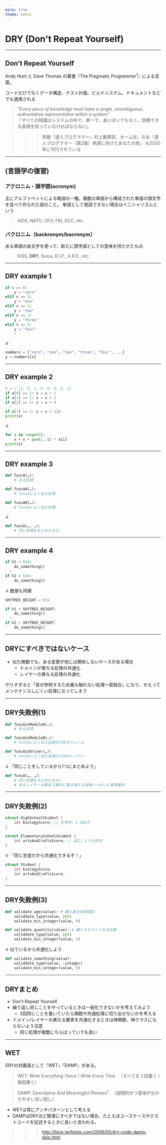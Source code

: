```yaml
---
marp: true
theme: katas
---
```

<!-- 
size: 16:9
paginate: true
-->
<!-- header: 勉強会#-->

# DRY (Don't Repeat Yourself)

---

## Don't Repeat Yourself

Andy Hunt と Dave Thomas の著書『The Pragmatic Programmer$^1$』による言葉。

コードだけでなくデータ構造、テスト計画、ビルドシステム、ドキュメントなどでも適用される

> _"Every piece of knowledge must have a single, unambiguous, authoritative representation within a system"_  
> 「すべての知識はシステムの中で、単一で、あいまいでもなく、信頼できる表現を持っていなければならない」

>>> 邦題『達人プログラマー』村上雅章訳、オーム社。なお『達人プログラマー（第2版）熟達に向けたあなたの旅』 も2020年に刊行されている

<!-- 達人プログラマーの中でも10ページ近く割いて書いてある。 -->
<!-- ソースコードをコピペするなという単純なルールで捉えるのではなく、「知識」や「意図」の二重化を避けるという原則。異なった場所に同じ表現をすることを避けるという意味 -->
---

## (言語学の復習)

<!-- エンジニア界隈に多い -->

### アクロニム・頭字語(acronym)
主にアルファベットによる略語の一種。複数の単語から構成された単語の頭文字を並べて作られた語のこと。
単語として発話できない場合はイニシャリズムという

> AIDS, NATO, UFO, FBI, GCC, etc.

### バクロニム（backronym/bacronym）
ある単語の各文字を使って、新たに頭字語としての意味を持たせたもの

> KISS, **DRY**, Suica, R.I.P., A.R.E., etc.

<!--
AIDS: 後天性免疫不全症候群、Acquired immune deficiency syndrome
UFO: 未確認飛行物体、unidentified flying object
FBI: 連邦捜査局、Federal Bureau of Investigation
GCC: GNU Compiler Collection
-->
<!--
SOS: Save Our Ship(Souls)
Suica: Super Urban Intelligent Card / スイスイ行けるICカード
ARE: アレ。Aim, Respect, Empower
R.I.P.: Rest In Peace。本来はラテン語で「安らかに眠れ」を意味する「requiescat in pace(レクウィエスカト・イン・パーチェ)」
-->

---

## DRY example 1

```python
if x == 0:
    y = "zero"
elif x == 1:
    y = "one"
elif x == 2:
    y = "two"
elif x == 3:
    y = "three"
elif x == 4:
    y = "four"
    :
```
↓
```py
numbers = ["zero", "one", "two", "three", "four", ...]
y = numbers[x]
```

---

## DRY example 2

```py
# a = [1, 0, 1, 0, 0, 0, 0, 1]
if a[0] == 1: x = x + 1
if a[1] == 1: x = x + 2
if a[2] == 1: x = x + 4
  :
if a[7] == 1: x = x + 128
print(x)
```
↓
```py
for i in range(8):
    x = x + pow(2, i) * a[i]
print(x)
```

---

## DRY example 3

```py
def funcA(…):
    # ある処理

def funcAA(…):
    # funcAによく似た処理

def funcAB(…):
    # funcAによく似た処理
```
↓ 
```py
def funcA(…, …):
    # 同じ処理をまとめたもの
```

<!-- ただし、このやり方は結合度としては悪化しているので注意。具体的には７レベルの結合度のうちレベル４の「制御結合」に抵触している。どういうことかというと、呼び出し側が処理の内容を知っていないといけなくなり、相手をブラックボックスにできなくなってしまう。
呼び出されるモジュールの凝集度も、論理的強度(同じものをまとめただけ。レベルも2/7と低い)になってしまう欠点もある -->
---

## DRY example 4

```py
if h1 < 634:
    do_something()
  :
if h2 < 634:
    do_something()
```
↓ 数値も同様
```py
SKYTREE_HEIGHT = 634

if h1 < SKYTREE_HEIGHT:
    do_something()
  :
if h2 < SKYTREE_HEIGHT:
    do_something()
```

---

## DRYにすべきではないケース

* 似た関数でも、ある変更が他には関係しないケースがある場合
    * ドメインが異なる処理の共通化
    * レイヤーの異なる処理の共通化

やりすぎると「皆が参照するため誰も触れない処理＝密結合」になり、かえってメンテナンスしにくい処理になってしまう

<!-- 
皆重複を排除したがるけれど、その重複は「本物の重複」ですか?
本物の重複 : あるインスタンスに変更があればそのインスタンスのすべての複製にも同じ変更を反映しなければならない。
偽物の重複 : 明らかに重複していたコードが時間とともに異なる真価をとげて、数年後には全く違うものになっている。

https://zenn.dev/maru44/articles/3405308b1b83bc
-->
---

## DRY失敗例(1)

```py
def funcAinModuleA(…):
    # ある処理

def funcAinModuleB(…):
    # funcAによく似た処理だが別モジュール

def funcAinDriver(…):
    # funcAによく似た処理だが別のレイヤー
```
↓ 「同じことをしているから1つにまとめよう」
```py
def funcA(…, …):
    # 同じ処理をまとめたもの。
    # あるレイヤーの都合で勝手に書き換えた途端いっせいに異常動作
```

---

## DRY失敗例(2)

```cpp
struct HighSchoolStudent {
    int biologyScore; // 生物学。1-100点
}

struct ElementarySchoolStudent {
    int artsAndCraftsScore; // 図工。1-5の評点
}
```
↓ 「同じ生徒だから共通化できるぞ！」
```cpp
struct Student {
    int biologyScore;
    int artsAndCraftsScore;
}
```

---

## DRY失敗例(3)

```python
def validate_age(value): # 購入者の年齢認証
    validdate_type(value, int)
    validate_min_integer(value, 0)

def validate_quantity(value): # 購入するワインの注文数
    validdate_type(value, int)
    validate_min_integer(value, 0)
```
↓ 似ているから共通化しよう
```python
def validate_something(value):
    validdate_type(value, :integer)
    validate_min_integer(value, 0)
```

<!-- 異なる2つのものごとが、たまたま同じ規則を持っていただけ。それは偶然であり二重化ではない -->

---

## DRYまとめ

* Don't Repeat Yourself.
* 繰り返し同じことをやっているときは一般化できないかを考えてみよう
    * 3回同じことを書いていたら関数や共通処理に切り出せないかを考える
* ドメイン/レイヤーの異なる要素を共通化するときは神関数、神クラスにならないよう注意
    * 同じ処理が複数にちらばっていても良い

<!-- 開発者間で発生する二重化もあるので注意してほしい
例：
アメリカ合衆国政府のコンピューターシステムが2000年問題に対処できているかどうかを監査したときに、社会保障番号(SSN。日本で言うマイナンバー的な)をチェックする処理が、10,000箇所以上で、それぞれで独自に実装されていたことが判明した

つまりDRYを回避する方法の１つには開発者感での活発＆頻繁なコミュニケーションもある。あらゆるタイミングで意識が必要であるという好例とも言える。 -->

---

## WET

DRYの対義語として『WET』『DAMP』がある。

> WET: _Write Everything Twice / Write Every Time_
> 　（すべてを２回書く / 毎回書く）

> DAMP: _Descriptive And Meaningful Phrases_$^1$
> 　（説明的かつ意味が分かりやすい言い回し）

* WETは常にアンチパターンとして考える
* DAMPはDRYほど簡潔にすべきではない場合、たとえばユースケースやテストコードを記述するときに良いと言われる。

>>> http://blog.jayfields.com/2006/05/dry-code-damp-dsls.html

<!-- DAMP: 2006年にJayというエンジニア？がブログに記述した記事。 http://blog.jayfields.com/2006/05/dry-code-damp-dsls.html -->
<!-- DAMPは書籍「Googleのソフトウェアエンジニアリング」(分厚くて重い)のp289に出てきた。 -->
<!-- バクロニム: ある単語の各文字を使って略語にしつつも、新たに頭字語としての意味を持たせたもの -->